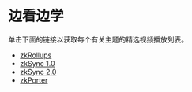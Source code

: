 # 边看边学

单击下面的链接以获取每个有关主题的精选视频播放列表。

- [zkRollups](https://www.youtube.com/watch?v=hcLoSQmvhfY&list=PL-Bw34ynlUONLcuwOdaG7A06YQrGEns4s)
- [zkSync 1.0](https://www.youtube.com/watch?v=el-9YYGN1nw&list=PL-Bw34ynlUONlnXdkm608shHry8hrYlex)
- [zkSync 2.0](https://www.youtube.com/watch?v=el-9YYGN1nw&list=PL-Bw34ynlUOP3r0zFeM48JnNZyun2E6Bt)
- [zkPorter](https://www.youtube.com/watch?v=zknVgruhjnU&list=PL-Bw34ynlUOPdA6YsTOc_8xCa_DG45tF6)
